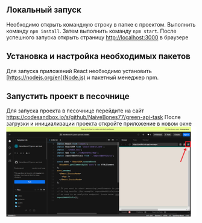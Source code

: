 ## Локальный запуск

Необходимо открыть командную строку в папке с проектом. Выполнить команду `npm install`. Затем выполнить команду `npm start`. 
После успешного запуска открыть страницу [http://localhost:3000](http://localhost:3000) в браузере

## Установка и настройка необходимых пакетов

Для запуска приложений React необходимо установить [https://nodejs.org/en](Node.js) и пакетный менеджер npm.

## Запустить проект в песочнице

Для запуска проекта в песочнице перейдите на сайт https://codesandbox.io/s/github/NaiveBones77/green-api-task
После загрузки и инициализации проекта откройте приложение в новом окне ![Alt text](https://github.com/NaiveBones77/green-api-task/blob/master/instruction.png)
